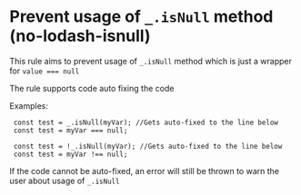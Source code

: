 # Prevent usage of `_.isNull` method (no-lodash-isnull)

This rule aims to prevent usage of `_.isNull` method which is just a wrapper for `value === null`

The rule supports code auto fixing the code

Examples:
```
 const test = _.isNull(myVar); //Gets auto-fixed to the line below
 const test = myVar === null;

 const test = !_.isNull(myVar); //Gets auto-fixed to the line below
 const test = myVar !== null;
```

If the code cannot be auto-fixed, an error will still be thrown to warn the user about usage of `_.isNull`
